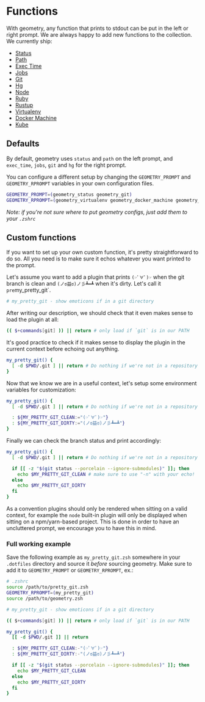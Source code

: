 # Functions

With geometry, any function that prints to stdout can be put in the left or right prompt. We are always happy to add new functions to the collection. We currently ship:

* [Status](/functions/geometry_status.zsh)
* [Path](/functions/geometry_path.zsh)
* [Exec Time](/functions/geometry_exec_time.zsh)
* [Jobs](/functions/geometry_jobs.zsh)
* [Git](/functions/geometry_git.zsh)
* [Hg](/functions/geometry_hg.zsh)
* [Node](/functions/geometry_node.zsh)
* [Ruby](/functions/geometry_ruby.zsh)
* [Rustup](/functions/geometry_rustup.zsh)
* [Virtualenv](/functions/geometry_virtualenv.zsh)
* [Docker Machine](/functions/geometry_docker_machine.zsh)
* [Kube](/functions/geometry_kube.zsh)

## Defaults

By default, geometry uses `status` and `path` on the left prompt, and `exec_time`, `jobs`, `git` and `hg` for the right prompt.

You can configure a different setup by changing the `GEOMETRY_PROMPT` and `GEOMETRY_RPROMPT` variables in your own configuration files.

```sh
GEOMETRY_PROMPT=(geometry_status geometry_git)
GEOMETRY_RPROMPT=(geometry_virtualenv geometry_docker_machine geometry_exec_time geometry_hg geometry_rustup)
```

*Note: if you're not sure where to put geometry configs, just add them to your `.zshrc`*

## Custom functions

If you want to set up your own custom function, it's pretty straightforward to do
so. All you need is to make sure it echos whatever you want printed to the prompt.

Let's assume you want to add a plugin that prints `(☞ﾟ∀ﾟ)☞` when the git branch
is clean and `(ノಠ益ಠ)ノ彡┻━┻` when it's dirty. Let's call it `pre`my_pretty_git`.

```zsh
# my_pretty_git - show emoticons if in a git directory
```

After writing our description, we should check that it even makes sense to load the plugin at all:

```zsh
(( $+commands[git] )) || return # only load if `git` is in our PATH
```

It's good practice to check if it makes sense to display the plugin in the current context before echoing out anything.

```sh
my_pretty_git() {
  [ -d $PWD/.git ] || return # Do nothing if we're not in a repository
}
```

Now that we know we are in a useful context, let's setup some environment variables for customization:

```sh
my_pretty_git() {
  [ -d $PWD/.git ] || return # Do nothing if we're not in a repository

  : ${MY_PRETTY_GIT_CLEAN:="(☞ﾟ∀ﾟ)☞"}
  : ${MY_PRETTY_GIT_DIRTY:="(ノಠ益ಠ)ノ彡┻━┻"}
}
```

Finally we can check the branch status and print accordingly:

```sh
my_pretty_git() {
  [ -d $PWD/.git ] || return # Do nothing if we're not in a repository

  if [[ -z "$(git status --porcelain --ignore-submodules)" ]]; then
    echo $MY_PRETTY_GIT_CLEAN # make sure to use "-n" with your echo!
  else
    echo $MY_PRETTY_GIT_DIRTY
  fi
}
```

As a convention plugins should only be rendered when sitting on a valid context,
for example the `node` built-in plugin will only be displayed when sitting on a
npm/yarn-based project. This is done in order to have an uncluttered prompt, we
encourage you to have this in mind.

### Full working example

Save the following example as `my_pretty_git.zsh` somewhere in your `.dotfiles`
directory and source it _before_ sourcing geometry. Make sure to add it to `GEOMETRY_PROMPT` or `GEOMETRY_RPROMPT`, ex.:

```sh
# .zshrc
source /path/to/pretty_git.zsh
GEOMETRY_RPROMPT=(my_pretty_git)
source /path/to/geometry.zsh
```

```sh
# my_pretty_git - show emoticons if in a git directory

(( $+commands[git] )) || return # only load if `git` is in our PATH

my_pretty_git() {
  [[ -d $PWD/.git ]] || return

  : ${MY_PRETTY_GIT_CLEAN:-"(☞ﾟ∀ﾟ)☞"}
  : ${MY_PRETTY_GIT_DIRTY:-"(ノಠ益ಠ)ノ彡┻━┻"}

  if [[ -z "$(git status --porcelain --ignore-submodules)" ]]; then
    echo $MY_PRETTY_GIT_CLEAN
  else
    echo $MY_PRETTY_GIT_DIRTY
  fi
}
```
